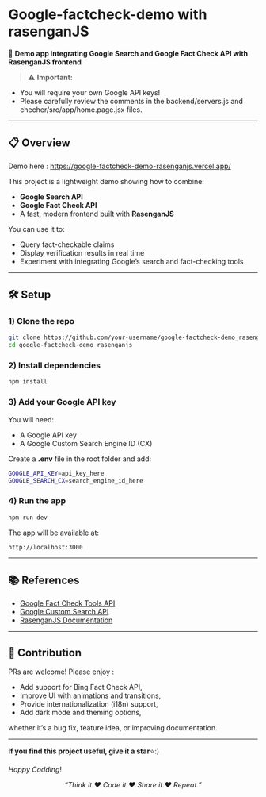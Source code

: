 # Google-factcheck-demo with rasenganJS

🚀 **Demo app integrating Google Search and Google Fact Check API with RasenganJS frontend**

> ⚠ **Important:** 
- You will require your own Google API keys!
- Please carefully review the comments in the backend/servers.js and checher/src/app/home.page.jsx files.


---

## 📋 Overview

Demo here : https://google-factcheck-demo-rasenganjs.vercel.app/

This project is a lightweight demo showing how to combine:
- **Google Search API**
- **Google Fact Check API**
- A fast, modern frontend built with **RasenganJS**

You can use it to:

- Query fact-checkable claims  
- Display verification results in real time  
- Experiment with integrating Google’s search and fact-checking tools 

---

## 🛠️ Setup

### 1) Clone the repo

```bash
git clone https://github.com/your-username/google-factcheck-demo_rasenganjs.git
cd google-factcheck-demo_rasenganjs
```
### 2) Install dependencies

```bash
npm install
```
### 3) Add your Google API key

You will need:
- A Google API key
- A Google Custom Search Engine ID (CX)

Create a **.env** file in the root folder and add:
```bash
GOOGLE_API_KEY=api_key_here
GOOGLE_SEARCH_CX=search_engine_id_here
```

### 4) Run the app

```bash
npm run dev
```
The app will be available at:
```bash
http://localhost:3000
```
---

## 📚 References

- [Google Fact Check Tools API](https://developers.google.com/fact-check/tools/api)
- [Google Custom Search API](https://developers.google.com/custom-search/v1/overview)
- [RasenganJS Documentation](https://www.rasengan.dev/docs/getting-started/installation)

---

## 🤝 Contribution

PRs are welcome! Please enjoy :
- Add support for Bing Fact Check API,
- Improve UI with animations and transitions,
- Provide internationalization (i18n) support,
- Add dark mode and theming options,

whether it’s a bug fix, feature idea, or improving documentation.


---

**If you find this project useful, give it a star**⭐:)

_Happy Codding_!

<p align="center">
  <em>“Think it.❤️ Code it.❤️ Share it.❤️ Repeat.”</em>
</p>